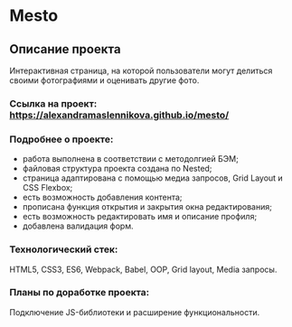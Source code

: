 # Mesto

## Описание проекта
Интерактивная страница, на которой пользователи могут делиться своими фотографиями и оценивать другие фото.

### Ссылка на проект: https://alexandramaslennikova.github.io/mesto/

### Подробнее о проекте:
* работа выполнена в соответствии с методолгией БЭМ;
* файловая структура проекта создана по Nested;
* страница адаптирована с помощью медиа запросов, Grid Layout и CSS Flexbox;
* есть возможность добавления контента;
* прописана функция открытия и закрытия окна редактирования;
* есть возможность редактировать имя и описание профиля;
* добавлена валидация форм.

### Технологический стек:
HTML5, CSS3, ES6, Webpack, Babel, ООP, Grid layout, Media запросы.

### Планы по доработке проекта: 
Подключение JS-библиотеки и расширение функциональности. 
